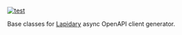 [![test](https://github.com/python-lapidary/lapidary/actions/workflows/test.yaml/badge.svg)](https://github.com/python-lapidary/lapidary/actions/workflows/test.yaml)

Base classes for [Lapidary](https://github.com/pytohon-lapidary/lapidary) async OpenAPI client generator.
